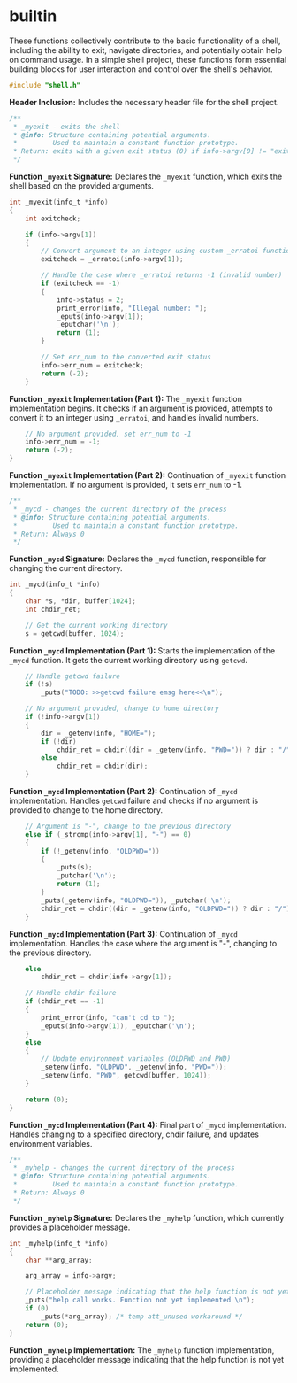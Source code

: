 # builtin
These functions collectively contribute to the basic functionality of a shell, including the ability to exit, navigate directories, and potentially obtain help on command usage. In a simple shell project, these functions form essential building blocks for user interaction and control over the shell's behavior.

```c
#include "shell.h"
```

**Header Inclusion:**
Includes the necessary header file for the shell project.

```c
/**
 * _myexit - exits the shell
 * @info: Structure containing potential arguments.
 *         Used to maintain a constant function prototype.
 * Return: exits with a given exit status (0) if info->argv[0] != "exit"
 */
```

**Function `_myexit` Signature:**
Declares the `_myexit` function, which exits the shell based on the provided arguments.

```c
int _myexit(info_t *info)
{
    int exitcheck;

    if (info->argv[1])
    {
        // Convert argument to an integer using custom _erratoi function
        exitcheck = _erratoi(info->argv[1]);

        // Handle the case where _erratoi returns -1 (invalid number)
        if (exitcheck == -1)
        {
            info->status = 2;
            print_error(info, "Illegal number: ");
            _eputs(info->argv[1]);
            _eputchar('\n');
            return (1);
        }

        // Set err_num to the converted exit status
        info->err_num = exitcheck;
        return (-2);
    }
```

**Function `_myexit` Implementation (Part 1):**
The `_myexit` function implementation begins. It checks if an argument is provided, attempts to convert it to an integer using `_erratoi`, and handles invalid numbers.

```c
    // No argument provided, set err_num to -1
    info->err_num = -1;
    return (-2);
}
```

**Function `_myexit` Implementation (Part 2):**
Continuation of `_myexit` function implementation. If no argument is provided, it sets `err_num` to -1.

```c
/**
 * _mycd - changes the current directory of the process
 * @info: Structure containing potential arguments.
 *         Used to maintain a constant function prototype.
 * Return: Always 0
 */
```

**Function `_mycd` Signature:**
Declares the `_mycd` function, responsible for changing the current directory.

```c
int _mycd(info_t *info)
{
    char *s, *dir, buffer[1024];
    int chdir_ret;

    // Get the current working directory
    s = getcwd(buffer, 1024);
```

**Function `_mycd` Implementation (Part 1):**
Starts the implementation of the `_mycd` function. It gets the current working directory using `getcwd`.

```c
    // Handle getcwd failure
    if (!s)
        _puts("TODO: >>getcwd failure emsg here<<\n");

    // No argument provided, change to home directory
    if (!info->argv[1])
    {
        dir = _getenv(info, "HOME=");
        if (!dir)
            chdir_ret = chdir((dir = _getenv(info, "PWD=")) ? dir : "/");
        else
            chdir_ret = chdir(dir);
    }
```

**Function `_mycd` Implementation (Part 2):**
Continuation of `_mycd` implementation. Handles `getcwd` failure and checks if no argument is provided to change to the home directory.

```c
    // Argument is "-", change to the previous directory
    else if (_strcmp(info->argv[1], "-") == 0)
    {
        if (!_getenv(info, "OLDPWD="))
        {
            _puts(s);
            _putchar('\n');
            return (1);
        }
        _puts(_getenv(info, "OLDPWD=")), _putchar('\n');
        chdir_ret = chdir((dir = _getenv(info, "OLDPWD=")) ? dir : "/");
    }
```

**Function `_mycd` Implementation (Part 3):**
Continuation of `_mycd` implementation. Handles the case where the argument is "-", changing to the previous directory.

```c
    else
        chdir_ret = chdir(info->argv[1]);

    // Handle chdir failure
    if (chdir_ret == -1)
    {
        print_error(info, "can't cd to ");
        _eputs(info->argv[1]), _eputchar('\n');
    }
    else
    {
        // Update environment variables (OLDPWD and PWD)
        _setenv(info, "OLDPWD", _getenv(info, "PWD="));
        _setenv(info, "PWD", getcwd(buffer, 1024));
    }

    return (0);
}
```

**Function `_mycd` Implementation (Part 4):**
Final part of `_mycd` implementation. Handles changing to a specified directory, chdir failure, and updates environment variables.

```c
/**
 * _myhelp - changes the current directory of the process
 * @info: Structure containing potential arguments.
 *         Used to maintain a constant function prototype.
 * Return: Always 0
 */
```

**Function `_myhelp` Signature:**
Declares the `_myhelp` function, which currently provides a placeholder message.

```c
int _myhelp(info_t *info)
{
    char **arg_array;

    arg_array = info->argv;

    // Placeholder message indicating that the help function is not yet implemented
    _puts("help call works. Function not yet implemented \n");
    if (0)
        _puts(*arg_array); /* temp att_unused workaround */
    return (0);
}
```

**Function `_myhelp` Implementation:**
The `_myhelp` function implementation, providing a placeholder message indicating that the help function is not yet implemented.
